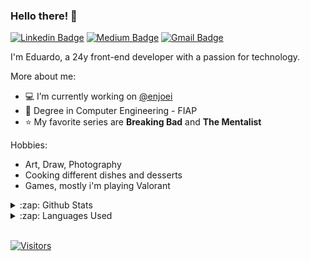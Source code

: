 ### Hello there! 👋

[![Linkedin Badge](https://img.shields.io/badge/-LinkedIn-blue?style=flat-square&logo=Linkedin&logoColor=white&link=https://www.linkedin.com/in/devcorreia/)](https://www.linkedin.com/in/devcorreia/)
[![Medium Badge](https://img.shields.io/badge/-Medium-000?style=flat-square&logo=Medium&logoColor=white&&link=https://medium.com/@devcorreia)](https://medium.com/@devcorreia)
[![Gmail Badge](https://img.shields.io/badge/-Gmail-c14438?style=flat-square&logo=Gmail&logoColor=white&link=mailto:ecorreia.fit@gmail.com)](mailto:ecorreia.fit@gmail.com)

<p align="left"> 
  I'm Eduardo, a 24y front-end developer with a passion for technology.

More about me:
- :computer: I’m currently working on [@enjoei](https://github.com/enjoei)
- :green_book: Degree in Computer Engineering - FIAP
- :star: My favorite series are **Breaking Bad** and **The Mentalist**

Hobbies:
- Art, Draw, Photography
- Cooking different dishes and desserts
- Games, mostly i'm playing Valorant

<details>
  <summary>:zap: Github Stats</summary>
  <img src="https://github-readme-stats.vercel.app/api?username=devcorreia&&show_icons=true&title_color=222222&icon_color=03A87C&text_color=333333&bg_color=ffffff">
</details>

<details>
  <summary>:zap: Languages Used</summary>
  <img src="https://github-readme-stats.vercel.app/api/top-langs/?username=devcorreia&layout=compact&bg_color=ffffff&text_color=333333">
</details>
<br/>

[![Visitors](https://visitor-badge.glitch.me/badge?page_id=github/devcorreia)](https://github.com/devcorreia)
